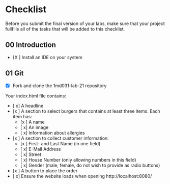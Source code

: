 # Checklist

Before you submit the final version of your labs, make sure that your project fullfills all of the tasks that will be added to this checklist.

## 00 Introduction

- [X ] Install an IDE on your system

## 01 Git

- [X] Fork and clone the 1md031-lab-21 repository

Your index.html file contains:
- [ x] A headline
- [x ] A section to select burgers that contains at least three items. Each item has:
    - [x ] A name
    - [ x] An image
    - [ x] Information about allergies
- [x ] A section to collect customer information:
    - [x ] First- and Last Name (in one field)
    - [ x] E-Mail Address
    - [ x] Street
    - [ x] House Number (only allowing numbers in this field)
    - [ x] Gender (male, female, do not wish to provide as radio buttons)
- [x ] A button to place the order
- [ x] Ensure the website loads when opening http://localhost:8080/